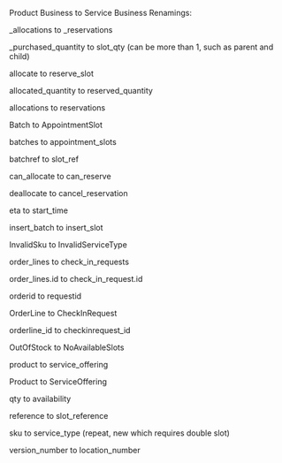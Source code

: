 Product Business to	Service	Business Renamings:

_allocations	to	_reservations

_purchased_quantity	to slot_qty	                    (can be more than 1, such as parent and child)

allocate	to	reserve_slot

allocated_quantity	to	reserved_quantity

allocations	to	reservations

Batch	to	AppointmentSlot

batches	to	appointment_slots

batchref	to	slot_ref

can_allocate	to	can_reserve

deallocate	to	cancel_reservation

eta	to	start_time

insert_batch	to	insert_slot

InvalidSku	to	InvalidServiceType

order_lines	to	check_in_requests

order_lines.id	to	check_in_request.id

orderid	to	requestid

OrderLine	to	CheckInRequest

orderline_id	to	checkinrequest_id

OutOfStock	to	NoAvailableSlots

product	to	service_offering

Product	to	ServiceOffering

qty	to	availability

reference	to	slot_reference

sku	to	service_type	(repeat, new which requires double slot)

version_number	to	location_number	